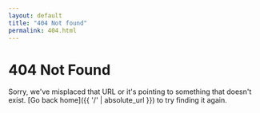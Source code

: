 ```yaml
---
layout: default
title: "404 Not found"
permalink: 404.html
---
```


# 404 Not Found
Sorry, we've misplaced that URL or it's pointing to something that doesn't
exist. [Go back home]({{ '/' | absolute_url }}) to try finding it again.
